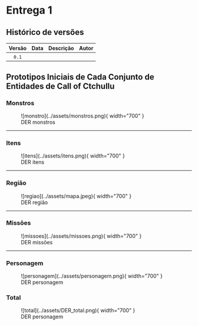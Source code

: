 # Entrega 1

## Histórico de versões

| Versão |    Data    | Descrição               | Autor                                                                                                                 |
| :----: | :--------: | ----------------------- | --------------------------------------------------------------------------------------------------------------------- |
| `0.1`  |  |  |                                                                     |


## Prototipos Iniciais de Cada Conjunto de Entidades de Call of Ctchullu
### Monstros
<figure markdown="span">
  ![monstro](../assets/monstros.png){ width="700" }
  <figcaption>DER monstros</figcaption>
</figure>

---

### Itens
<figure markdown="span">
  ![itens](../assets/itens.png){ width="700" }
  <figcaption>DER itens</figcaption>
</figure>

---

### Região
<figure markdown="span">
  ![regiao](../assets/mapa.jpeg){ width="700" }
  <figcaption>DER região</figcaption>
</figure>

---

### Missões
<figure markdown="span">
  ![missoes](../assets/missoes.png){ width="700" }
  <figcaption>DER missões</figcaption>
</figure>

---

### Personagem
<figure markdown="span">
  ![personagem](../assets/personagem.png){ width="700" }
  <figcaption>DER personagem</figcaption>
</figure>

### Total
<figure markdown="span">
  ![total](../assets/DER_total.png){ width="700" }
  <figcaption>DER personagem</figcaption>
</figure>
